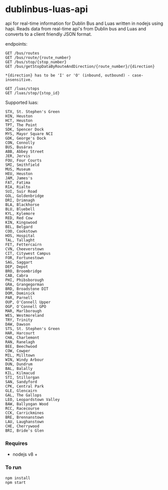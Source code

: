 # dublinbus-luas-api
api for real-time information for Dublin Bus and Luas written in nodejs using hapi. Reads data from real-time api's from Dublin bus and Luas and converts to a client friendly JSON format.

endpoints:

```
GET /bus/routes
GET /bus/route/{route_number}
GET /bus/stop/{stop_number}
GET /bus/getStopDataByRouteAndDirection/{route_number}/{direction}   

*{direction} has to be 'I' or 'O' (inbound, outbound) - case-insensitive.

GET /luas/stops
GET /luas/stop/{stop_id}
```

Supported luas:

```
STX, St. Stephen's Green
HIN, Heuston
HCT, Heuston
TPT, The Point
SDK, Spencer Dock
MYS, Mayor Square NCI
GDK, George's Dock
CON, Connolly
BUS, Busáras
ABB, Abbey Street
JER, Jervis
FOU, Four Courts
SMI, Smithfield
MUS, Museum
HEU, Heuston
JAM, James's
FAT, Fatima
RIA, Rialto
SUI, Suir Road
GOL, Goldenbridge
DRI, Drimnagh
BLA, Blackhorse
BLU, Bluebell
KYL, Kylemore
RED, Red Cow
KIN, Kingswood
BEL, Belgard
COO, Cookstown
HOS, Hospital
TAL, Tallaght
FET, Fettercairn
CVN, Cheeverstown
CIT, Citywest Campus
FOR, Fortunestown
SAG, Saggart
DEP, Depot
BRO, Broombridge
CAB, Cabra
PHI, Phibsborough
GRA, Grangegorman
BRD, Broadstone DIT
DOM, Dominick
PAR, Parnell
OUP, O'Connell Upper
OGP, O'Connell GPO
MAR, Marlborough
WES, Westmoreland
TRY, Trinity
DAW, Dawson
STS, St. Stephen's Green
HAR, Harcourt
CHA, Charlemont
RAN, Ranelagh
BEE, Beechwood
COW, Cowper
MIL, Milltown
WIN, Windy Arbour
DUN, Dundrum
BAL, Balally
KIL, Kilmacud
STI, Stillorgan
SAN, Sandyford
CPK, Central Park
GLE, Glencairn
GAL, The Gallops
LEO, Leopardstown Valley
BAW, Ballyogan Wood
RCC, Racecourse
CCK, Carrickmines
BRE, Brennanstown
LAU, Laughanstown
CHE, Cherrywood
BRI, Bride's Glen
```

### Requires

* nodejs v8 +

### To run

```
npm install
npm start
```